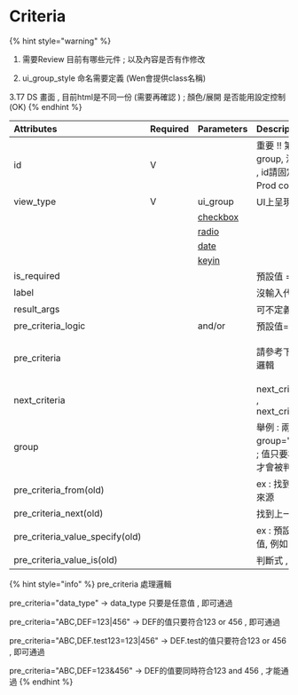 # Criteria

{% hint style="warning" %}
1. 需要Review 目前有哪些元件 ; 以及內容是否有作修改

2. ui\_group\_style 命名需要定義 \(Wen會提供class名稱\)

3.T7 DS 畫面 , 目前html是不同一份 \(需要再確認 \)  ; 顏色/展開 是否能用設定控制 \(OK\)
{% endhint %}

<table>
  <thead>
    <tr>
      <th style="text-align:left">Attributes</th>
      <th style="text-align:left">Required</th>
      <th style="text-align:left">Parameters</th>
      <th style="text-align:left">Description</th>
    </tr>
  </thead>
  <tbody>
    <tr>
      <td style="text-align:left">id</td>
      <td style="text-align:left">V</td>
      <td style="text-align:left"></td>
      <td style="text-align:left">&#x91CD;&#x8981; !! &#x7B2C;&#x4E00;&#x7FA4;&#x64F7;&#x53D6;&#x65E5;&#x671F;&#x7684;radio
        group, &#x6C92;&#x6709;&#x4F7F;&#x7528;plugin_class&#x6642; , id&#x8ACB;&#x56FA;&#x5B9A;&#x53EB;
        : c_date_opt ; Prod code&#x8A8D;&#x5B57;&#x773C;&#x505A;&#x4E8B;&#x60C5;</td>
    </tr>
    <tr>
      <td style="text-align:left">view_type</td>
      <td style="text-align:left">V</td>
      <td style="text-align:left">ui_group</td>
      <td style="text-align:left">UI&#x4E0A;&#x5448;&#x73FE;&#x7684;&#x5206;&#x7FA4;</td>
    </tr>
    <tr>
      <td style="text-align:left"></td>
      <td style="text-align:left"></td>
      <td style="text-align:left"><a href="view_type-checkbox.md">checkbox</a>
      </td>
      <td style="text-align:left"></td>
    </tr>
    <tr>
      <td style="text-align:left"></td>
      <td style="text-align:left"></td>
      <td style="text-align:left"><a href="view_type-radio.md">radio</a>
      </td>
      <td style="text-align:left"></td>
    </tr>
    <tr>
      <td style="text-align:left"></td>
      <td style="text-align:left"></td>
      <td style="text-align:left"><a href="view_type-date.md">date</a>
      </td>
      <td style="text-align:left"></td>
    </tr>
    <tr>
      <td style="text-align:left"></td>
      <td style="text-align:left"></td>
      <td style="text-align:left"><a href="view_type-key_in/">keyin</a>
      </td>
      <td style="text-align:left"></td>
    </tr>
    <tr>
      <td style="text-align:left">is_required</td>
      <td style="text-align:left"></td>
      <td style="text-align:left"></td>
      <td style="text-align:left">&#x9810;&#x8A2D;&#x503C; = false</td>
    </tr>
    <tr>
      <td style="text-align:left">label</td>
      <td style="text-align:left"></td>
      <td style="text-align:left"></td>
      <td style="text-align:left">&#x6C92;&#x8F38;&#x5165;&#x4EE3;&#x8868;&#x5143;&#x4EF6;&#x524D;&#x4E0D;&#x986F;&#x793A;Label</td>
    </tr>
    <tr>
      <td style="text-align:left">result_args</td>
      <td style="text-align:left"></td>
      <td style="text-align:left"></td>
      <td style="text-align:left">&#x53EF;&#x4E0D;&#x5B9A;&#x7FA9; (&#x7CFB;&#x7D71;&#x81EA;&#x52D5;&#x7522;&#x751F;)</td>
    </tr>
    <tr>
      <td style="text-align:left">pre_criteria_logic</td>
      <td style="text-align:left"></td>
      <td style="text-align:left">and/or</td>
      <td style="text-align:left">&#x9810;&#x8A2D;&#x503C;=and</td>
    </tr>
    <tr>
      <td style="text-align:left">pre_criteria</td>
      <td style="text-align:left"></td>
      <td style="text-align:left"></td>
      <td style="text-align:left">
        <p>&#x8ACB;&#x53C3;&#x8003;&#x4E0B;&#x534A;&#x90E8; pre_criteria &#x8655;&#x7406;&#x908F;&#x8F2F;</p>
        <p></p>
      </td>
    </tr>
    <tr>
      <td style="text-align:left">next_criteria</td>
      <td style="text-align:left"></td>
      <td style="text-align:left"></td>
      <td style="text-align:left">next_criteria=&quot;tab_condition&quot; , next_criteria=&quot;#radio_result#&quot;</td>
    </tr>
    <tr>
      <td style="text-align:left">group</td>
      <td style="text-align:left"></td>
      <td style="text-align:left"></td>
      <td style="text-align:left">&#x8209;&#x4F8B; : &#x5169;&#x500B;criteria&#x90FD;&#x8A2D;&#x5B9A;group=&quot;1&quot;
        , &#x5C31;&#x6703;&#x88AB;&#x653E;&#x5728;&#x540C;&#x4E00;&#x884C; ; &#x503C;&#x53EA;&#x8981;&#x76F8;&#x540C;&#x5C31;&#x53EF;
        , &#x4F46;&#x8981;&#x9023;&#x7E8C;&#x7684;&#x624D;&#x6703;&#x88AB;&#x5224;&#x65B7;&#x6210;&#x540C;&#x4E00;&#x884C;</td>
    </tr>
    <tr>
      <td style="text-align:left">pre_criteria_from(old)</td>
      <td style="text-align:left"></td>
      <td style="text-align:left"></td>
      <td style="text-align:left">ex : &#x627E;&#x5230;&#x4E0A;&#x4E00;&#x5C64;&#x7684;pre_criteria&#x4F86;&#x6E90;</td>
    </tr>
    <tr>
      <td style="text-align:left">pre_criteria_next(old)</td>
      <td style="text-align:left"></td>
      <td style="text-align:left"></td>
      <td style="text-align:left">&#x627E;&#x5230;&#x4E0A;&#x4E00;&#x5C64;&#x7684;next_criteria</td>
    </tr>
    <tr>
      <td style="text-align:left">pre_criteria_value_specify(old)</td>
      <td style="text-align:left"></td>
      <td style="text-align:left"></td>
      <td style="text-align:left">ex : &#x9810;&#x8A2D;&#x62FF;result , &#x53EF;&#x6307;&#x5B9A;&#x5176;&#x4ED6;&#x503C;,
        &#x4F8B;&#x5982; : is_base_by</td>
    </tr>
    <tr>
      <td style="text-align:left">pre_criteria_value_is(old)</td>
      <td style="text-align:left"></td>
      <td style="text-align:left"></td>
      <td style="text-align:left">&#x5224;&#x65B7;&#x5F0F; , = &quot;ture&quot;</td>
    </tr>
  </tbody>
</table>

{% hint style="info" %}
pre\_criteria  處理邏輯

pre\_criteria="data\_type"   -&gt; data\_type 只要是任意值 , 即可通過

pre\_criteria="ABC,DEF=123\|456"    -&gt;  DEF的值只要符合123 or 456 , 即可通過



pre\_criteria="ABC,DEF.test123=123\|456"    -&gt;  DEF.test的值只要符合123 or 456 , 即可通過

pre\_criteria="ABC,DEF=123&456"   -&gt; DEF的值要同時符合123 and 456 , 才能通過
{% endhint %}

